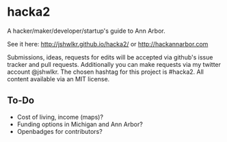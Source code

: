 hacka2
======

A hacker/maker/developer/startup's guide to Ann Arbor.


See it here: http://jshwlkr.github.io/hacka2/ or http://hackannarbor.com

Submissions, ideas, requests for edits will be accepted via github's issue tracker and pull requests. Additionally you can make requests via my twitter account @jshwlkr. The chosen hashtag for this project is #hacka2. All content available via an MIT license.


To-Do
------
* Cost of living, income (maps)?
* Funding options in Michigan and Ann Arbor?
* Openbadges for contributors?
